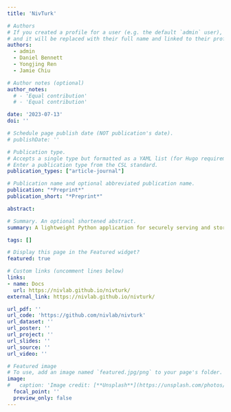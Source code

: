 ```yaml
---
title: 'NivTurk'

# Authors
# If you created a profile for a user (e.g. the default `admin` user), write the username (folder name) here
# and it will be replaced with their full name and linked to their profile.
authors:
  - admin
  - Daniel Bennett
  - Yongjing Ren
  - Jamie Chiu

# Author notes (optional)
author_notes:
  # - 'Equal contribution'
  # - 'Equal contribution'

date: '2023-07-13'
doi: ''

# Schedule page publish date (NOT publication's date).
# publishDate: ''

# Publication type.
# Accepts a single type but formatted as a YAML list (for Hugo requirements).
# Enter a publication type from the CSL standard.
publication_types: ["article-journal"]

# Publication name and optional abbreviated publication name.
publication: "*Preprint*"
publication_short: "*Preprint*"

abstract: 

# Summary. An optional shortened abstract.
summary: A lightweight Python application for securely serving and storing data from online experiments.

tags: []

# Display this page in the Featured widget?
featured: true

# Custom links (uncomment lines below)
links:
- name: Docs
  url: https://nivlab.github.io/nivturk/
external_link: https://nivlab.github.io/nivturk/

url_pdf: ''
url_code: 'https://github.com/nivlab/nivturk'
url_dataset: ''
url_poster: ''
url_project: ''
url_slides: ''
url_source: ''
url_video: ''

# Featured image
# To use, add an image named `featured.jpg/png` to your page's folder.
image:
#   caption: 'Image credit: [**Unsplash**](https://unsplash.com/photos/pLCdAaMFLTE)'
  focal_point: ''
  preview_only: false
---
```

